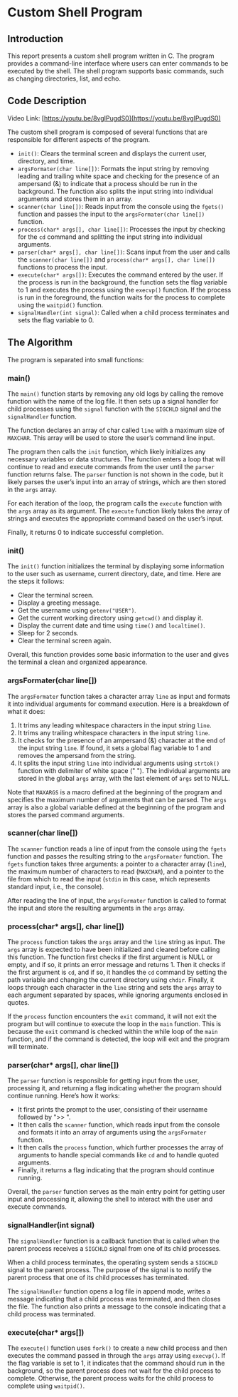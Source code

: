 # Custom Shell Program

## Introduction
This report presents a custom shell program written in C. The program provides a command-line interface where users can enter commands to be executed by the shell. The shell program supports basic commands, such as changing directories, list, and echo.

## Code Description
Video Link: [https://youtu.be/8vgIPugdS0](https://youtu.be/8vgIPugdS0)

The custom shell program is composed of several functions that are responsible for different aspects of the program.

- `init()`: Clears the terminal screen and displays the current user, directory, and time.
- `argsFormater(char line[])`: Formats the input string by removing leading and trailing white space and checking for the presence of an ampersand (&) to indicate that a process should be run in the background. The function also splits the input string into individual arguments and stores them in an array.
- `scanner(char line[])`: Reads input from the console using the `fgets()` function and passes the input to the `argsFormater(char line[])` function.
- `process(char* args[], char line[])`: Processes the input by checking for the `cd` command and splitting the input string into individual arguments.
- `parser(char* args[], char line[])`: Scans input from the user and calls the `scanner(char line[])` and `process(char* args[], char line[])` functions to process the input.
- `execute(char* args[])`: Executes the command entered by the user. If the process is run in the background, the function sets the flag variable to 1 and executes the process using the `execvp()` function. If the process is run in the foreground, the function waits for the process to complete using the `waitpid()` function.
- `signalHandler(int signal)`: Called when a child process terminates and sets the flag variable to 0.

## The Algorithm
The program is separated into small functions:

### main()
The `main()` function starts by removing any old logs by calling the remove function with the name of the log file. It then sets up a signal handler for child processes using the `signal` function with the `SIGCHLD` signal and the `signalHandler` function.

The function declares an array of char called `line` with a maximum size of `MAXCHAR`. This array will be used to store the user’s command line input.

The program then calls the `init` function, which likely initializes any necessary variables or data structures. The function enters a loop that will continue to read and execute commands from the user until the `parser` function returns false. The `parser` function is not shown in the code, but it likely parses the user’s input into an array of strings, which are then stored in the `args` array.

For each iteration of the loop, the program calls the `execute` function with the `args` array as its argument. The `execute` function likely takes the array of strings and executes the appropriate command based on the user’s input.

Finally, it returns 0 to indicate successful completion.

### init()
The `init()` function initializes the terminal by displaying some information to the user such as username, current directory, date, and time. Here are the steps it follows:
- Clear the terminal screen.
- Display a greeting message.
- Get the username using `getenv("USER")`.
- Get the current working directory using `getcwd()` and display it.
- Display the current date and time using `time()` and `localtime()`.
- Sleep for 2 seconds.
- Clear the terminal screen again.

Overall, this function provides some basic information to the user and gives the terminal a clean and organized appearance.

### argsFormater(char line[])
The `argsFormater` function takes a character array `line` as input and formats it into individual arguments for command execution. Here is a breakdown of what it does:
1. It trims any leading whitespace characters in the input string `line`.
2. It trims any trailing whitespace characters in the input string `line`.
3. It checks for the presence of an ampersand (&) character at the end of the input string `line`. If found, it sets a global flag variable to 1 and removes the ampersand from the string.
4. It splits the input string `line` into individual arguments using `strtok()` function with delimiter of white space (" "). The individual arguments are stored in the global `args` array, with the last element of `args` set to NULL.

Note that `MAXARGS` is a macro defined at the beginning of the program and specifies the maximum number of arguments that can be parsed. The `args` array is also a global variable defined at the beginning of the program and stores the parsed command arguments.

### scanner(char line[])
The `scanner` function reads a line of input from the console using the `fgets` function and passes the resulting string to the `argsFormater` function. The `fgets` function takes three arguments: a pointer to a character array (`line`), the maximum number of characters to read (`MAXCHAR`), and a pointer to the file from which to read the input (`stdin` in this case, which represents standard input, i.e., the console).

After reading the line of input, the `argsFormater` function is called to format the input and store the resulting arguments in the `args` array.

### process(char* args[], char line[])
The `process` function takes the `args` array and the `line` string as input. The `args` array is expected to have been initialized and cleared before calling this function. The function first checks if the first argument is NULL or empty, and if so, it prints an error message and returns 1. Then it checks if the first argument is `cd`, and if so, it handles the `cd` command by setting the path variable and changing the current directory using `chdir`. Finally, it loops through each character in the `line` string and sets the `args` array to each argument separated by spaces, while ignoring arguments enclosed in quotes.

If the `process` function encounters the `exit` command, it will not exit the program but will continue to execute the loop in the `main` function. This is because the `exit` command is checked within the while loop of the `main` function, and if the command is detected, the loop will exit and the program will terminate.

### parser(char* args[], char line[])
The `parser` function is responsible for getting input from the user, processing it, and returning a flag indicating whether the program should continue running. Here’s how it works:
- It first prints the prompt to the user, consisting of their username followed by ">> ".
- It then calls the `scanner` function, which reads input from the console and formats it into an array of arguments using the `argsFormater` function.
- It then calls the `process` function, which further processes the array of arguments to handle special commands like `cd` and to handle quoted arguments.
- Finally, it returns a flag indicating that the program should continue running.

Overall, the `parser` function serves as the main entry point for getting user input and processing it, allowing the shell to interact with the user and execute commands.

### signalHandler(int signal)
The `signalHandler` function is a callback function that is called when the parent process receives a `SIGCHLD` signal from one of its child processes.

When a child process terminates, the operating system sends a `SIGCHLD` signal to the parent process. The purpose of the signal is to notify the parent process that one of its child processes has terminated.

The `signalHandler` function opens a log file in append mode, writes a message indicating that a child process was terminated, and then closes the file. The function also prints a message to the console indicating that a child process was terminated.

### execute(char* args[])
The `execute()` function uses `fork()` to create a new child process and then executes the command passed in through the `args` array using `execvp()`. If the flag variable is set to 1, it indicates that the command should run in the background, so the parent process does not wait for the child process to complete. Otherwise, the parent process waits for the child process to complete using `waitpid()`.
